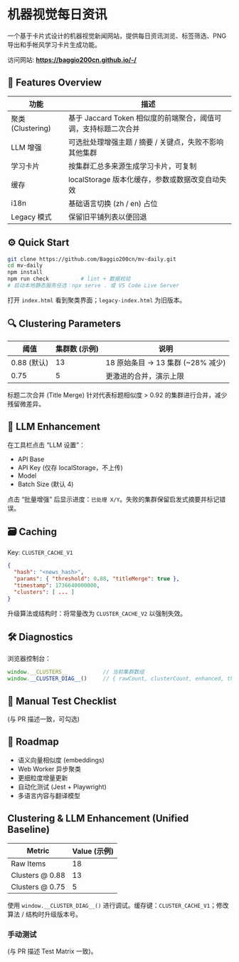 
# 机器视觉每日资讯

一个基于卡片式设计的机器视觉新闻网站，提供每日资讯浏览、标签筛选、PNG导出和手帐风学习卡片生成功能。

访问网站: **https://baggio200cn.github.io/-/**

## 🚀 Features Overview

| 功能 | 描述 |
|------|------|
| 聚类 (Clustering) | 基于 Jaccard Token 相似度的前端聚合，阈值可调，支持标题二次合并 |
| LLM 增强 | 可选批处理增强主题 / 摘要 / 关键点，失败不影响其他集群 |
| 学习卡片 | 按集群汇总多来源生成学习卡片，可复制 |
| 缓存 | localStorage 版本化缓存，参数或数据改变自动失效 |
| i18n | 基础语言切换 (zh / en) 占位 |
| Legacy 模式 | 保留旧平铺列表以便回退 |

## ⚙️ Quick Start

```bash
git clone https://github.com/Baggio200cn/mv-daily.git
cd mv-daily
npm install
npm run check          # lint + 数据校验
# 启动本地静态服务任选：npx serve . 或 VS Code Live Server
```

打开 `index.html` 看到聚类界面；`legacy-index.html` 为旧版本。

## 🔍 Clustering Parameters

| 阈值 | 集群数 (示例) | 说明 |
|------|---------------|------|
| 0.88 (默认) | 13 | 18 原始条目 → 13 集群 (~28% 减少) |
| 0.75 | 5 | 更激进的合并，演示上限 |

标题二次合并 (Title Merge) 针对代表标题相似度 > 0.92 的集群进行合并，减少残留微差异。

## 🤖 LLM Enhancement

在工具栏点击 “LLM 设置”：
- API Base
- API Key (仅存 localStorage，不上传)
- Model
- Batch Size (默认 4)

点击 “批量增强” 后显示进度：`已处理 X/Y`。失败的集群保留启发式摘要并标记错误。

## 🗃️ Caching

Key: `CLUSTER_CACHE_V1`

```json
{
  "hash": "<news_hash>",
  "params": { "threshold": 0.88, "titleMerge": true },
  "timestamp": 1736640000000,
  "clusters": [ ... ]
}
```

升级算法或结构时：将常量改为 `CLUSTER_CACHE_V2` 以强制失效。

## 🛠 Diagnostics

浏览器控制台：
```js
window.__CLUSTERS__           // 当前集群数组
window.__CLUSTER_DIAG__()     // { rawCount, clusterCount, enhanced, threshold, titleMerge }
```

## 🧪 Manual Test Checklist

(与 PR 描述一致，可勾选)

## 🧭 Roadmap

- 语义向量相似度 (embeddings)
- Web Worker 异步聚类
- 更细粒度增量更新
- 自动化测试 (Jest + Playwright)
- 多语言内容与翻译模型
## Clustering & LLM Enhancement (Unified Baseline)

| Metric | Value (示例) |
|--------|--------------|
| Raw Items | 18 |
| Clusters @ 0.88 | 13 |
| Clusters @ 0.75 | 5 |

使用 `window.__CLUSTER_DIAG__()` 进行调试。缓存键：`CLUSTER_CACHE_V1`；修改算法 / 结构时升级版本号。

### 手动测试
(与 PR 描述 Test Matrix 一致)。
